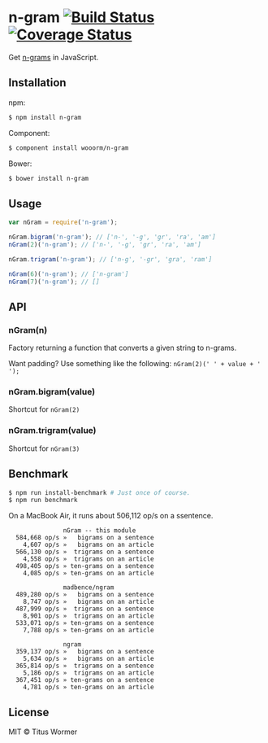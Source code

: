 # n-gram [![Build Status](https://img.shields.io/travis/wooorm/n-gram.svg?style=flat)](https://travis-ci.org/wooorm/n-gram) [![Coverage Status](https://img.shields.io/coveralls/wooorm/n-gram.svg?style=flat)](https://coveralls.io/r/wooorm/n-gram?branch=master)

Get [n-grams](http://en.wikipedia.org/wiki/N-gram) in JavaScript.

## Installation

npm:
```sh
$ npm install n-gram
```

Component:
```sh
$ component install wooorm/n-gram
```

Bower:
```sh
$ bower install n-gram
```

## Usage

```js
var nGram = require('n-gram');

nGram.bigram('n-gram'); // ['n-', '-g', 'gr', 'ra', 'am']
nGram(2)('n-gram'); // ['n-', '-g', 'gr', 'ra', 'am']

nGram.trigram('n-gram'); // ['n-g', '-gr', 'gra', 'ram']

nGram(6)('n-gram'); // ['n-gram']
nGram(7)('n-gram'); // []
```

## API

### nGram(n)

Factory returning a function that converts a given string to n-grams.

Want padding? Use something like the following: `nGram(2)(' ' + value + ' ');`

### nGram.bigram(value)

Shortcut for `nGram(2)`

### nGram.trigram(value)

Shortcut for `nGram(3)`

## Benchmark

```sh
$ npm run install-benchmark # Just once of course.
$ npm run benchmark
```

On a MacBook Air, it runs about 506,112 op/s on a ssentence.

```
               nGram -- this module
  584,668 op/s »   bigrams on a sentence
    4,607 op/s »   bigrams on an article
  566,130 op/s »  trigrams on a sentence
    4,558 op/s »  trigrams on an article
  498,405 op/s » ten-grams on a sentence
    4,085 op/s » ten-grams on an article

               madbence/ngram
  489,280 op/s »   bigrams on a sentence
    8,747 op/s »   bigrams on an article
  487,999 op/s »  trigrams on a sentence
    8,901 op/s »  trigrams on an article
  533,071 op/s » ten-grams on a sentence
    7,788 op/s » ten-grams on an article

               ngram
  359,137 op/s »   bigrams on a sentence
    5,634 op/s »   bigrams on an article
  365,814 op/s »  trigrams on a sentence
    5,186 op/s »  trigrams on an article
  367,451 op/s » ten-grams on a sentence
    4,781 op/s » ten-grams on an article

```

## License

MIT © Titus Wormer
